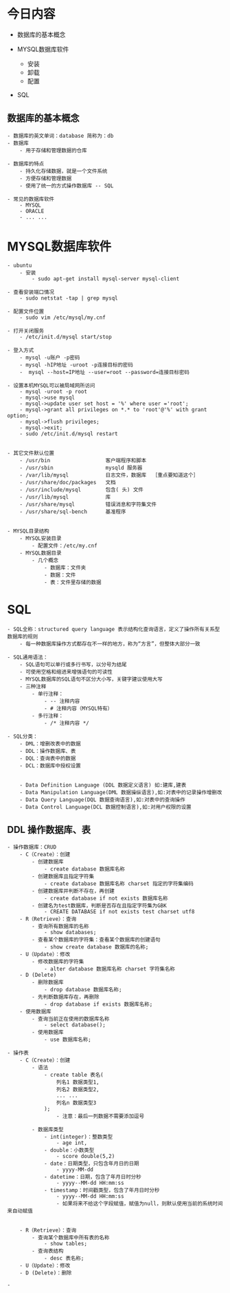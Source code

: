 # 今日内容

- 数据库的基本概念

- MYSQL数据库软件
    - 安装
    - 卸载
    - 配置
    
- SQL

## 数据库的基本概念
    - 数据库的英文单词：database 简称为：db
    - 数据库
        - 用于存储和管理数据的仓库
    
    - 数据库的特点
        - 持久化存储数据，就是一个文件系统
        - 方便存储和管理数据
        - 使用了统一的方式操作数据库 -- SQL
        
    - 常见的数据库软件
        - MYSQL
        - ORACLE
        - ... ...
# MYSQL数据库软件
    - ubuntu
        - 安装
            - sudo apt-get install mysql-server mysql-client
    
    - 查看安装端口情况
        - sudo netstat -tap | grep mysql
    
    - 配置文件位置
        - sudo vim /etc/mysql/my.cnf
    
    - 打开关闭服务
        - /etc/init.d/mysql start/stop
        
    - 登入方式
        - mysql -u账户 -p密码
        - mysql -hIP地址 -uroot -p连接目标的密码
        -  mysql --host=IP地址 --user=root --password=连接目标密码
    
    - 设置本机MYSQL可以被局域网所访问
        - mysql -uroot -p root
        - mysql->use mysql
        - mysql->update user set host = '%' where user ='root';
        - mysql->grant all privileges on *.* to 'root'@'%' with grant option;
        - mysql->flush privileges;
        - mysql->exit;
        - sudo /etc/init.d/mysql restart
    

    - 其它文件默认位置
        - /usr/bin                  客户端程序和脚本  
        - /usr/sbin                 mysqld 服务器  
        - /var/lib/mysql            日志文件，数据库  ［重点要知道这个］  
        - /usr/share/doc/packages   文档  
        - /usr/include/mysql        包含( 头) 文件  
        - /usr/lib/mysql            库  
        - /usr/share/mysql          错误消息和字符集文件  
        - /usr/share/sql-bench      基准程序  
        
    
    - MYSQL目录结构
        - MYSQL安装目录
            - 配置文件：/etc/my.cnf
        - MYSQL数据目录
            - 几个概念
                - 数据库：文件夹
                - 数据：文件
                - 表：文件里存储的数据
                
# SQL
    - SQL全称：structured query language 表示结构化查询语言，定义了操作所有关系型数据库的规则
        - 每一种数据库操作方式都存在不一样的地方，称为“方言”，但整体大部分一致
        
    - SQL通用语法：
        - SQL语句可以单行或多行书写，以分号为结尾
        - 可使用空格和缩进来增强语句的可读性
        - MYSQL数据库的SQL语句不区分大小写，关键字建议使用大写
        - 三种注释
            - 单行注释：
                - -- 注释内容
                - # 注释内容（MYSQL特有）
            - 多行注释：
                - /* 注释内容 */
                
    - SQL分类：
        - DML：增删改表中的数据
        - DDL：操作数据库、表
        - DQL：查询表中的数据
        - DCL：数据库中授权设置
    
    
        - Data Definition Language (DDL 数据定义语言) 如:建库,建表
        - Data Manipulation Language(DML 数据操纵语言),如:对表中的记录操作增删改
        - Data Query Language(DQL 数据查询语言),如:对表中的查询操作
        - Data Control Language(DCL 数据控制语言),如:对用户权限的设置
        
            
## DDL 操作数据库、表
    - 操作数据库：CRUD
        - C（Create）：创建
            - 创建数据库
                - create database 数据库名称
            - 创建数据库且指定字符集
                - create database 数据库名称 charset 指定的字符集编码
            - 创建数据库并判断不存在，再创建
                - create database if not exists 数据库名称
            - 创建名为test数据库，判断是否存在且指定字符集为GBK
                - CREATE DATABASE if not exists test charset utf8
        - R（Retrieve）：查询
            - 查询所有数据库的名称
                - show databases;
            - 查看某个数据库的字符集：查看某个数据库的创建语句
                - show create database 数据库的名称;
        - U（Update）：修改
            - 修改数据库的字符集
                - alter database 数据库名称 charset 字符集名称
        - D (Delete)
            - 删除数据库
                - drop database 数据库名称;
            - 先判断数据库存在，再删除
                - drop database if exists 数据库名称;
        - 使用数据库
            - 查询当前正在使用的数据库名称
                - select database();
            - 使用数据库
                - use 数据库名称;
                
    - 操作表
        - C（Create）：创建
            - 语法
                - create table 表名(
                    列名1 数据类型1,
                    列名2 数据类型2,
                    ... ...
                    列名n 数据类型3
                );
                    - 注意：最后一列数据不需要添加逗号
                    
            - 数据库类型
                - int(integer)：整数类型
                    - age int,
                - double：小数类型
                    - score double(5,2)
                - date：日期类型，只包含年月日的日期
                    - yyyy-MM-dd
                - datetime：日期，包含了年月日时分秒
                    - yyyy--MM-dd HH:mm:ss
                - timestamp：时间戳类型，包含了年月日时分秒
                    - yyyy--MM-dd HH:mm:ss
                    - 如果将来不给这个字段赋值，赋值为null，则默认使用当前的系统时间来自动赋值
                    
            
        - R（Retrieve）：查询
            - 查询某个数据库中所有表的名称
                - show tables;
            - 查询表结构
                - desc 表名称;
        - U（Update）：修改
        - D (Delete)：删除
        
    - 
        